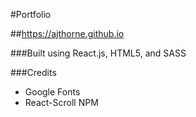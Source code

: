 #Portfolio

##https://ajthorne.github.io

###Built using React.js, HTML5, and SASS

###Credits
- Google Fonts
- React-Scroll NPM
